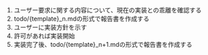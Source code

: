 1. ユーザー要求に関する内容について、現在の実装との乖離を確認する
2. todo/{template}_n.mdの形式で報告書を作成する
3. ユーザーに実装方針を示す
4. 許可があれば実装開始
5. 実装完了後、todo/{template}_n+1.mdの形式で報告書を作成する
